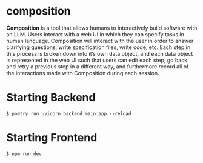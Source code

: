 # composition

**Composition** is a tool that allows humans to interactively build software with an LLM. Users interact with a web UI in which they can specify tasks in human language. Composition will interact with the user in order to answer clarifying questions, write specification files, write code, etc. Each step in this process is broken down into it’s own data object, and each data object is represented in the web UI such that users can edit each step, go back and retry a previous step in a different way, and furthermore record all of the interactions made with Composition during each session. 


# Starting Backend

```
$ poetry run uvicorn backend.main:app --reload
```

# Starting Frontend

```
$ npm run dev
```